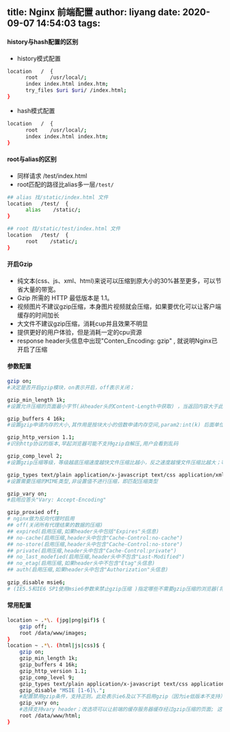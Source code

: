 title: Nginx 前端配置
author: liyang
date: 2020-09-07 14:54:03
tags:
---
#### history与hash配置的区别

- history模式配置

```bash
location   /  {
      root    /usr/local/;
      index index.html index.htm;
      try_files $uri $uri/ /index.html;
}
```

- hash模式配置

```bash
location   /  {
      root    /usr/local/;
      index index.html index.htm;
}
```

#### root与alias的区别

- 同样请求 /test/index.html
- root匹配的路径比alias多一层`/test/`

```bash
## alias 找/static/index.html 文件
location   /test/  {
      alias    /static/;
}

## root 找/static/test/index.html 文件
location   /test/  {
      root    /static/;
}
```

#### 开启Gzip

- 纯文本(css、js、xml、html)来说可以压缩到原大小的30%甚至更多，可以节省大量的带宽。
- Gzip 所需的 HTTP 最低版本是 1.1。
- 视频图片不建议gzip压缩，本身图片视频就会压缩，如果要优化可以让客户端缓存的时间加长
- 大文件不建议gzip压缩，消耗cup并且效果不明显
- 提供更好的用户体验，但是消耗一定的cpu资源
- response header头信息中出现"Conten_Encoding: gzip" , 就说明Nginx已开启了压缩

#### 参数配置

```bash
gzip on;                 
#决定是否开启gzip模块，on表示开启，off表示关闭；

gzip_min_length 1k;      
#设置允许压缩的页面最小字节(从header头的Content-Length中获取) ，当返回内容大于此值时才会使用gzip进行压缩,以K为单位,当值为0时，所有页面都进行压缩。建议大于1k

gzip_buffers 4 16k;      
#设置gzip申请内存的大小,其作用是按块大小的倍数申请内存空间,param2:int(k) 后面单位是k。这里设置以16k为单位,按照原始数据大小以16k为单位的4倍申请内存

gzip_http_version 1.1;   
#识别http协议的版本,早起浏览器可能不支持gzip自解压,用户会看到乱码

gzip_comp_level 2;       
#设置gzip压缩等级，等级越底压缩速度越快文件压缩比越小，反之速度越慢文件压缩比越大；等级1-9，最小的压缩最快 但是消耗cpu

gzip_types text/plain application/x-javascript text/css application/xml;    
#设置需要压缩的MIME类型,非设置值不进行压缩，即匹配压缩类型

gzip_vary on;            
#启用应答头"Vary: Accept-Encoding"

gzip_proxied off;
# nginx做为反向代理时启用
## off(关闭所有代理结果的数据的压缩)
## expired(启用压缩,如果header头中包括"Expires"头信息)
## no-cache(启用压缩,header头中包含"Cache-Control:no-cache")
## no-store(启用压缩,header头中包含"Cache-Control:no-store")
## private(启用压缩,header头中包含"Cache-Control:private")
## no_last_modefied(启用压缩,header头中不包含"Last-Modified")
## no_etag(启用压缩,如果header头中不包含"Etag"头信息)
## auth(启用压缩,如果header头中包含"Authorization"头信息)
 
gzip_disable msie6;
# (IE5.5和IE6 SP1使用msie6参数来禁止gzip压缩 )指定哪些不需要gzip压缩的浏览器(将和User-Agents进行匹配),依赖于PCRE库
```

#### 常用配置
```bash
location ~ .*\. (jpg|png|gif)$ {
    gzip off;
    root /data/www/images;
}
location ~ .*\. (html|js|css)$ {
    gzip on;
    gzip_min_length 1k;
    gzip_buffers 4 16k;
    gzip_http_version 1.1;
    gzip_comp_level 9;
    gzip_types text/plain application/x-javascript text/css application/xml text/javascript application/x-httpd-php application/javascript application/json;
    gzip_disable "MSIE [1-6]\.";
    #配置禁用gzip条件，支持正则。此处表示ie6及以下不启用gzip（因为ie低版本不支持）
    gzip_vary on;
    #选择支持vary header；改选项可以让前端的缓存服务器缓存经过gzip压缩的页面; 这个可以不写，表示在传送数据时，给客户端说明我使用了gzip压缩
    root /data/www/html;
}
```

